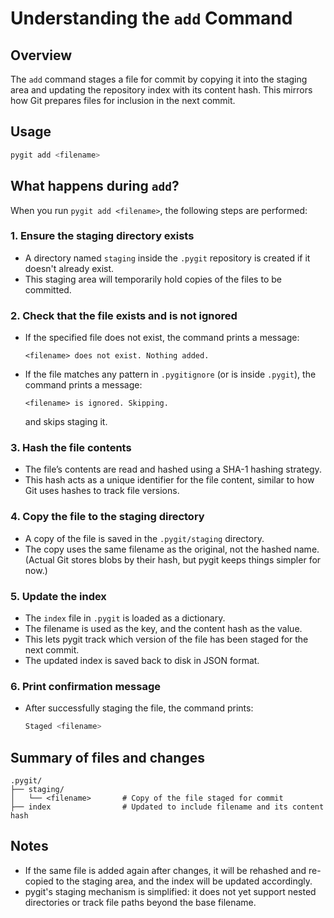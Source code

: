# Understanding the `add` Command

## Overview

The `add` command stages a file for commit by copying it into the staging area and updating the repository index with its content hash. This mirrors how Git prepares files for inclusion in the next commit.

## Usage

``` bash  
pygit add <filename>  
```

## What happens during `add`?

When you run `pygit add <filename>`, the following steps are performed:

### 1. Ensure the staging directory exists

- A directory named `staging` inside the `.pygit` repository is created if it doesn't already exist.
- This staging area will temporarily hold copies of the files to be committed.

### 2. Check that the file exists and is not ignored

- If the specified file does not exist, the command prints a message:
	```
	<filename> does not exist. Nothing added.
	```

- If the file matches any pattern in `.pygitignore` (or is inside `.pygit`), the command prints a message:
	```
	<filename> is ignored. Skipping.
	```
	and skips staging it.

### 3. Hash the file contents

- The file’s contents are read and hashed using a SHA-1 hashing strategy.
- This hash acts as a unique identifier for the file content, similar to how Git uses hashes to track file versions.

### 4. Copy the file to the staging directory

- A copy of the file is saved in the `.pygit/staging` directory.
- The copy uses the same filename as the original, not the hashed name. (Actual Git stores blobs by their hash, but pygit keeps things simpler for now.)

### 5. Update the index

- The `index` file in `.pygit` is loaded as a dictionary.
- The filename is used as the key, and the content hash as the value.
- This lets pygit track which version of the file has been staged for the next commit.
- The updated index is saved back to disk in JSON format.

### 6. Print confirmation message

- After successfully staging the file, the command prints:
	``` bash  
	Staged <filename>  
	```

## Summary of files and changes

```
.pygit/
├── staging/
│   └── <filename>       # Copy of the file staged for commit
├── index                # Updated to include filename and its content hash

```


## Notes

- If the same file is added again after changes, it will be rehashed and re-copied to the staging area, and the index will be updated accordingly.
- pygit's staging mechanism is simplified: it does not yet support nested directories or track file paths beyond the base filename.
